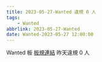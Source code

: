 ```yaml
---
title: 2023-05-27-Wanted 違規 0 人
tags:
    - Wanted
abbrlink: 2023-05-27-Wanted
date: Wanted-2023-05-27 12:00:00
---
```

Wanted 板 [板規連結](https://www.ptt.cc/bbs/Wanted/M.1608829773.A.D3B.html)
昨天違規 0 人
